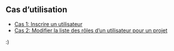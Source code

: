 ## Cas d’utilisation

* [Cas 1: Inscrire un utilisateur](usercases/uc1/usercase.md)
* [Cas 2: Modifier la liste des rôles d’un utilisateur pour un projet](usercases/uc2/usercase.md)


:)